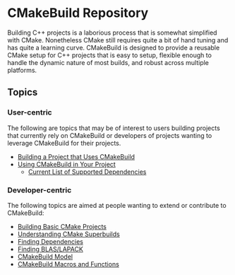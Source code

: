 CMakeBuild Repository
======================

Building C++ projects is a laborious process that is somewhat simplified with
CMake.  Nonetheless CMake still requires quite a bit of hand tuning and has
quite a learning curve.  CMakeBuild is designed to provide a reusable CMake 
setup for C++ projects that is easy to setup, flexible enough to handle 
the dynamic nature of most builds, and robust across multiple platforms.

Topics
------

### User-centric

The following are topics that may be of interest to users building projects 
that currently rely on CMakeBuild or developers of projects wanting to 
leverage CMakeBuild for their projects.  

- [Building a Project that Uses CMakeBuild](dox/Building.md)
- [Using CMakeBuild in Your Project](dox/QuickStart.md)
  - [Current List of Supported Dependencies](dox/SupportedDependencies.md)

### Developer-centric

The following topics are aimed at people wanting to extend or 
contribute to CMakeBuild:

- [Building Basic CMake Projects](dox/BuildBasics.md)
- [Understanding CMake Superbuilds](dox/CMakeSuperBuild.md)
- [Finding Dependencies](dox/FindingDependencies.md)
- [Finding BLAS/LAPACK](dox/SoYouWannaFindBLAS.md)
- [CMakeBuild Model](dox/CMakeBuildModel.md)
- [CMakeBuild Macros and Functions](dox/MacroDocumentation.md)


